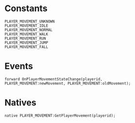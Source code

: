 # Constants

```pwn
PLAYER_MOVEMENT_UNKNOWN
PLAYER_MOVEMENT_IDLE
PLAYER_MOVEMENT_NORMAL
PLAYER_MOVEMENT_WALK
PLAYER_MOVEMENT_RUN
PLAYER_MOVEMENT_JUMP
PLAYER_MOVEMENT_FALL
```

# Events

```pwn
forward OnPlayerMovementStateChange(playerid, PLAYER_MOVEMENT:newMovement, PLAYER_MOVEMENT:oldMovement);
```

# Natives

```pwn
native PLAYER_MOVEMENT:GetPlayerMovement(playerid);
```
